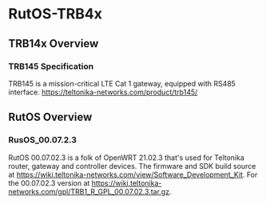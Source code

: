 # RutOS-TRB4x
## TRB14x Overview
### TRB145 Specification
TRB145 is a mission-critical LTE Cat 1 gateway, equipped with RS485 interface. https://teltonika-networks.com/product/trb145/

## RutOS Overview

### RusOS_00.07.2.3
RutOS 00.07.02.3 is a folk of OpenWRT 21.02.3 that's used for Teltonika router, gateway and controller devices. The firmware and SDK build source at https://wiki.teltonika-networks.com/view/Software_Development_Kit. For the 00.07.02.3 version at https://wiki.teltonika-networks.com/gpl/TRB1_R_GPL_00.07.02.3.tar.gz.


